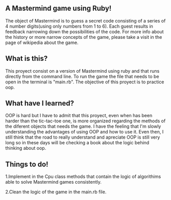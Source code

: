 A Mastermind game using Ruby!
---
The object of Mastermind is to guess a secret code consisting of a series of 4 number digits(using only numbers from 1 to 6). Each guest results in feedback narrowing down the possibilities of the code. For more info about the history or more narrow concepts of the game, please take a visit in the page of wikipedia about the game.

What is this?
---
This proyect consist on a version of Mastermind using ruby and that runs directly from the command line. To run the game the file that needs to be open in the terminal is "main.rb". The objective of this proyect is to practice oop.

What have I learned?
---
OOP is hard but I have to admit that this proyect, even when has been harder than the tic-tac-toe one, is more organized regarding the methods of the diferent objects that needs the game. I have the feeling that I'm slowly understanding the advantages of using OOP and how to use it. Even then, I still think that the road to really understand and apreciate OOP is still very long so in these days will be checking a book about the logic behind thinking about oop.

Things to do!
---
1.Implement in the Cpu class methods that contain the logic of algorithims able to solve Mastermind games consistently.

2.Clean the logic of the game in the main.rb file.